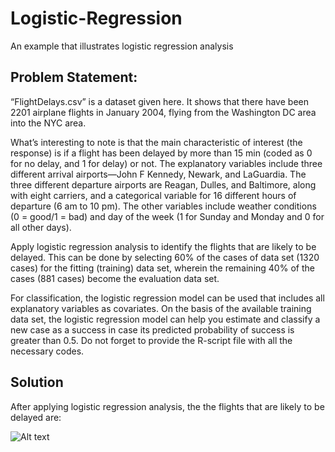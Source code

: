 # Logistic-Regression
An example that illustrates logistic regression analysis 

## Problem Statement: 

“FlightDelays.csv” is a dataset given here. It shows that there have been 2201 airplane flights in January 2004, flying from the Washington DC area into the NYC area.
 
What’s interesting to note is that the main characteristic of interest (the response) is if a flight has been delayed by more than 15 min (coded as 0 for no delay, and 1 for delay) or not. The explanatory variables include three different arrival airports—John F Kennedy, Newark, and LaGuardia. The three different departure airports are Reagan, Dulles, and Baltimore, along with eight carriers, and a categorical variable for 16 different hours of departure (6 am to 10 pm). The other variables include weather conditions (0 = good/1 = bad) and day of the week (1 for Sunday and Monday and 0 for all other days).

Apply logistic regression analysis to identify the flights that are likely to be delayed. This can be done by selecting 60% of the cases of data set (1320 cases) for the fitting (training) data set, wherein the remaining 40% of the cases (881 cases) become the evaluation data set. 

For classification, the logistic regression model can be used that includes all explanatory variables as covariates. On the basis of the available training data set, the logistic regression model can help you estimate and classify a new case as a success in case its predicted probability of success is greater than 0.5. Do not forget to provide the R-script file with all the necessary codes. 

## Solution

After applying logistic regression analysis, the the flights that are likely to be delayed are:

![Alt text](https://github.com/niharikabalachandra/Logistic-Regression/blob/master/Regression.png?raw=true "K-means Clustering")



